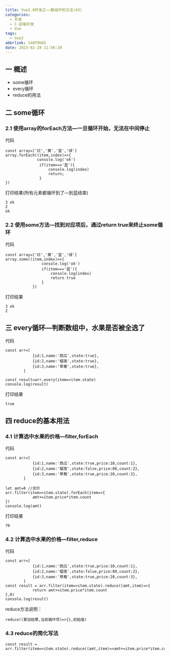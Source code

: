 ```yaml
---
title: Vue2.0开发之——数组中的方法(43)
categories:
  - 开发
  - C-前端开发
  - Vue
tags:
  - Vue2
abbrlink: 148f9b65
date: 2023-02-28 11:56:19
---
```

## 一 概述

* some循环
* every循环
* reduce的用法

<!--more-->

## 二 some循环

### 2.1 使用array的forEach方法—一旦循环开始，无法在中间停止

代码

```
const array=['红','黄','蓝','绿']
array.forEach((item,index)=>{
              console.log('ok')
               if(item==='蓝'){
                   console.log(index)
                   return;
               }
})
```

打印结果(所有元素都循环到了—到蓝结束)

```
3 ok
2
ok
```

### 2.2 使用some方法—找到对应项后，通过return true来终止some循环

代码

```
const array=['红','黄','蓝','绿']
array.some((item,index)=>{
                console.log('ok')
                if(item==='蓝'){
                    console.log(index)
                    return true
                }
            })
```

打印结果

```
3 ok
2
```

## 三 every循环—判断数组中，水果是否被全选了

代码

```
const arr=[
            {id:1,name:'西瓜',state:true},
            {id:2,name:'榴莲',state:true},
            {id:3,name:'草莓',state:true},
        ]

const result=arr.every(item=>item.state)
console.log(result)
```

打印结果

```
true
```

## 四 reduce的基本用法

### 4.1 计算选中水果的价格—filter,forEach

代码

```
const arr=[
            {id:1,name:'西瓜',state:true,price:10,count:1},
            {id:2,name:'榴莲',state:false,price:80,count:2},
            {id:3,name:'草莓',state:true,price:20,count:3},
        ]

let amt=0 //总价
arr.filter(item=>item.state).forEach(item=>{
            amt+=item.price*item.count
})
console.log(amt)
```

打印结果

```
70
```

### 4.2 计算选中水果的价格—filter,reduce

代码

```
const arr=[
            {id:1,name:'西瓜',state:true,price:10,count:1},
            {id:2,name:'榴莲',state:false,price:80,count:2},
            {id:3,name:'草莓',state:true,price:20,count:3},
        ]
const result = arr.filter(item=>item.state).reduce((amt,item)=>{
            return amt+=item.price*item.count
},0)
console.log(result)
```

reduce方法说明：

```
reduce((累加结果,当前循环项)=>{},初始值)
```

### 4.3  reduce的简化写法

```
const result = arr.filter(item=>item.state).reduce((amt,item)=>amt+=item.price*item.count,0)
```

